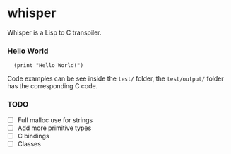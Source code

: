 # whisper

Whisper is a Lisp to C transpiler.




### Hello World
```
  (print "Hello World!") 
```
Code examples can be see inside the `test/` folder, the `test/output/` folder has the corresponding C code. 


### TODO
 - [ ] Full malloc use for strings
 - [ ] Add more primitive types 
 - [ ] C bindings 
 - [ ] Classes

